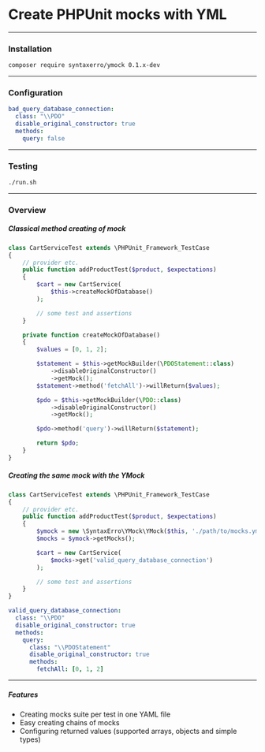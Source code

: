 # Create PHPUnit mocks with YML
----
### Installation
```bash
composer require syntaxerro/ymock 0.1.x-dev
```
----
### Configuration
```yml
bad_query_database_connection:
  class: "\\PDO"
  disable_original_constructor: true
  methods:
    query: false
```
----
### Testing
```bash
./run.sh
```
----
### Overview
##### Classical method creating of mock
```php
class CartServiceTest extends \PHPUnit_Framework_TestCase
{
    // provider etc.
    public function addProductTest($product, $expectations)
    {
        $cart = new CartService(
            $this->createMockOfDatabase()
        );

        // some test and assertions
    }

    private function createMockOfDatabase()
    {
        $values = [0, 1, 2];

        $statement = $this->getMockBuilder(\PDOStatement::class)
            ->disableOriginalConstructor()
            ->getMock();
        $statement->method('fetchAll')->willReturn($values);

        $pdo = $this->getMockBuilder(\PDO::class)
            ->disableOriginalConstructor()
            ->getMock();

        $pdo->method('query')->willReturn($statement);

        return $pdo;
    }
}
```

##### Creating the same mock with the YMock
```php
class CartServiceTest extends \PHPUnit_Framework_TestCase
{
    // provider etc.
    public function addProductTest($product, $expectations)
    {
        $ymock = new \SyntaxErro\YMock\YMock($this, './path/to/mocks.yml');
        $mocks = $ymock->getMocks();

        $cart = new CartService(
            $mocks->get('valid_query_database_connection')
        );

        // some test and assertions
    }
}
```

```yml
valid_query_database_connection:
  class: "\\PDO"
  disable_original_constructor: true
  methods:
    query:
      class: "\\PDOStatement"
      disable_original_constructor: true
      methods:
        fetchAll: [0, 1, 2]
```
----

##### Features

- Creating mocks suite per test in one YAML file
- Easy creating chains of mocks
- Configuring returned values (supported arrays, objects and simple types)
